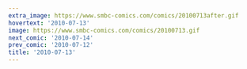 ```yaml
---
extra_image: https://www.smbc-comics.com/comics/20100713after.gif
hovertext: '2010-07-13'
image: https://www.smbc-comics.com/comics/20100713.gif
next_comic: '2010-07-14'
prev_comic: '2010-07-12'
title: '2010-07-13'
---
```


